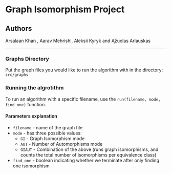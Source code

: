 # Graph Isomorphism Project

## Authors
Arsalaan Khan , Aarav Mehrishi, Aleksii Kyryk and Ąžuolas Arlauskas

---

### Graphs Directory

Put the graph files you would like to run the algorithm with in the directory:
`src/graphs`

### Running the algrotithm

To run an algorithm with a specific filename, use the `run(filename, mode, find_one)` function.

#### Parameters explanation
* `filename` - name of the graph file
* `mode` - has three possible values:
  * `GI` - Graph Isomorphism mode
  * `AUT` - Number of Automorphisms mode
  * `GIAUT` - Combination of the above (runs graph isomorphisms, 
            and counts the total number of isomorphisms per equivalence class)
* `find_one` - boolean indicating whether we terminate after only finding one isomorphism
